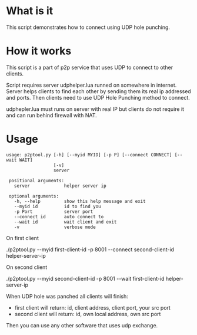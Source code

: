 # What is it

This script demonstrates how to connect using UDP hole punching.

# How it works

This script is a part of p2p service that uses UDP to connect to other clients.

Script requires server udphelper.lua runned on somewhere in internet.
Server helps clients to find each other by sending them its real ip addressed and ports.
Then clients need to use UDP Hole Punching method to connect.

udphepler.lua must runs on server with real IP but clients do not require it and
can run behind firewall with NAT.

# Usage
```
usage: p2ptool.py [-h] [--myid MYID] [-p P] [--connect CONNECT] [--wait WAIT]
                  [-v]
                  server

 positional arguments:
   server             helper server ip
 
 optional arguments:
   -h, --help         show this help message and exit
   --myid id          id to find you
   -p Port            server port
   --connect id       auto connect to
   --wait id          wait client and exit
   -v                 verbose mode
```
On first client

 ./p2ptool.py --myid first-client-id -p 8001 --connect second-client-id helper-server-ip

On second client

 ./p2ptool.py --myid second-client-id -p 8001 --wait first-client-id helper-server-ip

When UDP hole was panched all clients will finish:
- first client will return: id, client address, client port, your src port
- second client will return: id, own local address, own src port

Then you can use any other software that uses udp exchange.



